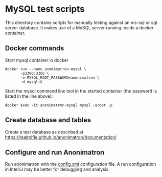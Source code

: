 # MySQL test scripts

This directory contains scripts for manually testing against an ms-sql or
sql server database. It makes use of a MySQL server running inside a
docker container.

## Docker commands

Start mysql container in docker
```shell
docker run --name anonimatron-mysql \
       -p3306:3306 \
       -e MYSQL_ROOT_PASSWORD=anonimatron \
       -d mysql:8
```

Start the mysql command line tool in the started container (the password is listed in the line above): 

```shell
docker exec -it anonimatron-mysql mysql -uroot -p
```

## Create database and tables

Create a test database as described at https://realrolfje.github.io/anonimatron/documentation/

## Configure and run Anonimatron

Run anonimatron with the [config.xml](config.xml) configuration file. 
A run configuration in IntelliJ may be better for debugging and analysis.
